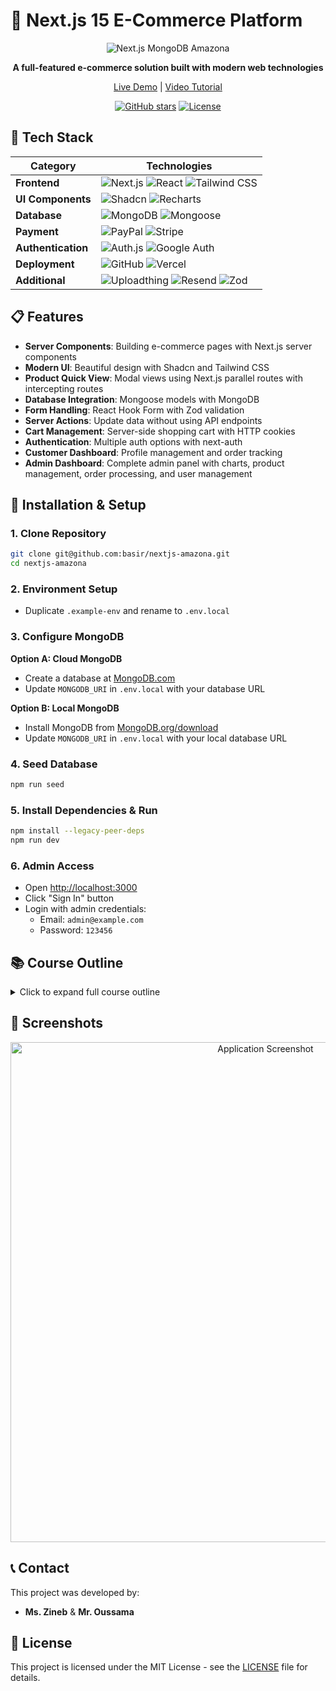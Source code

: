 # 🛒 Next.js 15 E-Commerce Platform

<div align="center">
  
  ![Next.js MongoDB Amazona](/public/images/app.png)
  
  **A full-featured e-commerce solution built with modern web technologies**
  
  [Live Demo](https://next-mongo-ecommerce-final.vercel.app/) | [Video Tutorial](https://youtu.be/WLHCPwqHzzQ)
  
  [![GitHub stars](https://img.shields.io/github/stars/basir/nextjs-amazona?style=social)](https://github.com/basir/nextjs-amazona)
  [![License](https://img.shields.io/badge/License-MIT-blue.svg)](LICENSE)
  
</div>

## 🚀 Tech Stack

| Category | Technologies |
|----------|-------------|
| **Frontend** | ![Next.js](https://img.shields.io/badge/Next.js%2015-000000?style=for-the-badge&logo=next.js&logoColor=white) ![React](https://img.shields.io/badge/React%2019-61DAFB?style=for-the-badge&logo=react&logoColor=black) ![Tailwind CSS](https://img.shields.io/badge/Tailwind%20CSS-38B2AC?style=for-the-badge&logo=tailwind-css&logoColor=white) |
| **UI Components** | ![Shadcn](https://img.shields.io/badge/Shadcn-000000?style=for-the-badge&logo=shadcnui&logoColor=white) ![Recharts](https://img.shields.io/badge/Recharts-22B5BF?style=for-the-badge&logo=javascript&logoColor=white) |
| **Database** | ![MongoDB](https://img.shields.io/badge/MongoDB-47A248?style=for-the-badge&logo=mongodb&logoColor=white) ![Mongoose](https://img.shields.io/badge/Mongoose-880000?style=for-the-badge&logo=mongoose&logoColor=white) |
| **Payment** | ![PayPal](https://img.shields.io/badge/PayPal-00457C?style=for-the-badge&logo=paypal&logoColor=white) ![Stripe](https://img.shields.io/badge/Stripe-008CDD?style=for-the-badge&logo=stripe&logoColor=white) |
| **Authentication** | ![Auth.js](https://img.shields.io/badge/Auth.js-000000?style=for-the-badge&logo=auth0&logoColor=white) ![Google Auth](https://img.shields.io/badge/Google%20Auth-4285F4?style=for-the-badge&logo=google&logoColor=white) |
| **Deployment** | ![GitHub](https://img.shields.io/badge/GitHub-181717?style=for-the-badge&logo=github&logoColor=white) ![Vercel](https://img.shields.io/badge/Vercel-000000?style=for-the-badge&logo=vercel&logoColor=white) |
| **Additional** | ![Uploadthing](https://img.shields.io/badge/Uploadthing-FF0000?style=for-the-badge&logo=cloudinary&logoColor=white) ![Resend](https://img.shields.io/badge/Resend-008080?style=for-the-badge&logo=mail.ru&logoColor=white) ![Zod](https://img.shields.io/badge/Zod-3068B7?style=for-the-badge&logo=typescript&logoColor=white) |

## 📋 Features

- **Server Components**: Building e-commerce pages with Next.js server components
- **Modern UI**: Beautiful design with Shadcn and Tailwind CSS
- **Product Quick View**: Modal views using Next.js parallel routes with intercepting routes
- **Database Integration**: Mongoose models with MongoDB
- **Form Handling**: React Hook Form with Zod validation
- **Server Actions**: Update data without using API endpoints
- **Cart Management**: Server-side shopping cart with HTTP cookies
- **Authentication**: Multiple auth options with next-auth
- **Customer Dashboard**: Profile management and order tracking
- **Admin Dashboard**: Complete admin panel with charts, product management, order processing, and user management

## 🔧 Installation & Setup

### 1. Clone Repository

```bash
git clone git@github.com:basir/nextjs-amazona.git
cd nextjs-amazona
```

### 2. Environment Setup

- Duplicate `.example-env` and rename to `.env.local`

### 3. Configure MongoDB

**Option A: Cloud MongoDB**
- Create a database at [MongoDB.com](https://mongodb.com/)
- Update `MONGODB_URI` in `.env.local` with your database URL

**Option B: Local MongoDB**
- Install MongoDB from [MongoDB.org/download](https://www.mongodb.org/download)
- Update `MONGODB_URI` in `.env.local` with your local database URL

### 4. Seed Database

```bash
npm run seed
```

### 5. Install Dependencies & Run

```bash
npm install --legacy-peer-deps
npm run dev
```

### 6. Admin Access

- Open [http://localhost:3000](http://localhost:3000)
- Click "Sign In" button
- Login with admin credentials:
  - Email: `admin@example.com`
  - Password: `123456`

## 📚 Course Outline

<details>
<summary>Click to expand full course outline</summary>

- [00: Introduction](./lessons/00-introduction.md)
- [01: Install AI Tools & VSCode Extensions](./lessons/01-install-ai-tools-and-vscode-extensions.md)
- [02: Create Next App](./lessons/02-create-next-app.md)
- [03: Create Website Layout](./lessons/03-create-website-layout.md)
- [04: Create Home Page Carousel](./lessons/04-create-home-page-carousel.md)
- [05: Connect to MongoDB & Seed Products](./lessons/05-connect-to-mongodb-and-seed-products.md)
- [06: Create Home Cards](./lessons/06-create-home-cards.md)
- [07: Create Today's Deals Slider](./lessons/07-create-todays-deals-slider.md)
- [08: Create Best Selling Slider](./lessons/08-create-best-selling-slider.md)
- [09: Create Product Details Page](./lessons/09-create-product-details-page.md)
- [10: Create Browsing History](./lessons/10-create-browsing-history.md)
- [11: Implement Add to Cart](./lessons/11-implement-add-to-cart.md)
- [12: Create Cart Page](./lessons/12-create-cart-page.md)
- [13: Create Cart Sidebar](./lessons/13-create-cart-sidebar.md)
- [14: Sign In User](./lessons/14-signin-user.md)
- [15: Register User](./lessons/15-register-user.md)
- [16: Sign In with Google](./lessons/16-signin-with-google.md)
- [17: Create Checkout Page](./lessons/17-create-checkout-page.md)
- [18: Place Order](./lessons/18-place-order.md)
- [19: Pay Order by PayPal](./lessons/19-pay-order-by-paypal.md)
- [20: Pay Order by Stripe](./lessons/20-pay-order-by-stripe.md)
- [21: Rate & Review Products](./lessons/21-rate-review-products.md)
- [22: Create Order History Page](./lessons/22-create-order-history-page.md)
- [23: Update User Name](./lessons/23-update-user-name.md)
- [24: Create Category Sidebar](./lessons/24-create-category-sidebar.md)
- [25: Create Search Page](./lessons/25-create-search-page.md)
- [26: Add Theme Color](./lessons/26-add-theme-color.md)
- [27: Create Admin Dashboard](./lessons/27-create-admin-dashboard.md)
- [28: Admin Products](./lessons/28-admin-products.md)
- [29: Create & Update Products](./lessons/29-create-update-products.md)
- [30: Admin Orders](./lessons/30-admin-orders.md)
- [31: Mark Orders as Paid/Delivered](./lessons/31-mark-orders-as-paid-delivered.md)
- [32: Admin Users](./lessons/32-admin-users.md)
- [33: Edit User](./lessons/33-edit-user.md)
- [34: Admin Web Pages](./lessons/34-admin-web-pages.md)
- [35: Create & Update Web Pages](./lessons/35-create-update-web-pages.md)
- [36: Create Settings Page](./lessons/36-create-settings-page.md)
- [37: Make Website Multilingual](./lessons/37-make-website-multilingual.md)

</details>

## 📱 Screenshots

<div align="center">
  <img src="/public/images/app.png" alt="Application Screenshot" width="800"/>
</div>

## 📞 Contact

This project was developed by:
- **Ms. Zineb** & **Mr. Oussama**

## 📄 License

This project is licensed under the MIT License - see the [LICENSE](LICENSE) file for details.
